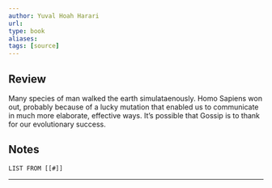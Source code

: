 ```yaml
---
author: Yuval Hoah Harari
url: 
type: book
aliases: 
tags: [source]
---
```

## Review
Many species of man walked the earth simulataenously. Homo Sapiens won out, probably because of a lucky mutation that enabled us to communicate in much more elaborate, effective ways. It’s possible that Gossip is to thank for our evolutionary success.

## Notes
```dataview
LIST FROM [[#]]
```

---